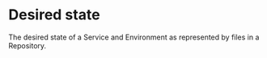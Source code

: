 # Desired state

The desired state of a Service and Environment as represented by files in a Repository.
